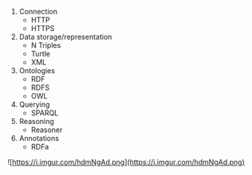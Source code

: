 1. Connection
	- HTTP
	- HTTPS
2. Data storage/representation
	- N Triples
	- Turtle
	- XML
3. Ontologies
	- RDF
	- RDFS
	- OWL
4. Querying
	- SPARQL
5. Reasoning
	- Reasoner
6. Annotations
	- RDFa

![https://i.imgur.com/hdmNgAd.png](https://i.imgur.com/hdmNgAd.png)

